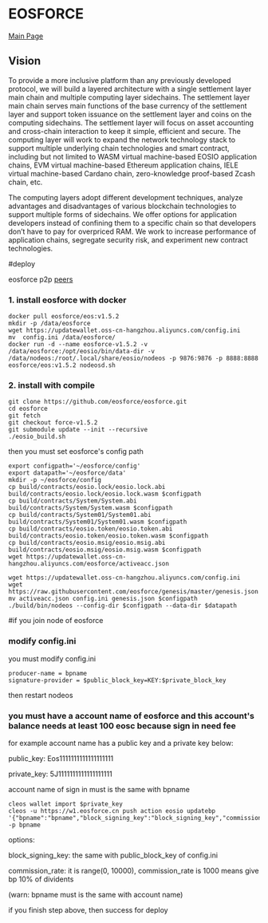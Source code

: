 # EOSFORCE

[Main Page](https://www.eosforce.io/?lang=en)

## Vision

To provide a more inclusive platform than any previously developed protocol, we will build a layered architecture with a single settlement layer main chain and multiple computing layer sidechains. The settlement layer main chain serves main functions of the base currency of the settlement layer and support token issuance on the settlement layer and coins on the computing sidechains. The settlement layer will focus on asset accounting and cross-chain interaction to keep it simple, efficient and secure. The computing layer will work to expand the network technology stack to support multiple underlying chain technologies and smart contract, including but not limited to WASM virtual machine-based EOSIO application chains, EVM virtual machine-based Ethereum application chains, IELE virtual machine-based Cardano chain, zero-knowledge proof-based Zcash chain, etc.

The computing layers adopt different development techniques, analyze advantages and disadvantages of various blockchain technologies to support multiple forms of sidechains. We offer options for application developers instead of confining them to a specific chain so that developers don’t have to pay for overpriced RAM. We work to increase performance of application chains, segregate security risk, and experiment new contract technologies.

#deploy

eosforce p2p  [peers](t.eosforce.io/p2p_list)

### 1. install eosforce with docker

	docker pull eosforce/eos:v1.5.2
	mkdir -p /data/eosforce
	wget https://updatewallet.oss-cn-hangzhou.aliyuncs.com/config.ini
	mv 	config.ini /data/eosforce/
	docker run -d --name eosforce-v1.5.2 -v /data/eosforce:/opt/eosio/bin/data-dir -v /data/nodeos:/root/.local/share/eosio/nodeos -p 9876:9876 -p 8888:8888 eosforce/eos:v1.5.2 nodeosd.sh
	
### 2. install with compile
   
   	git clone https://github.com/eosforce/eosforce.git
    cd eosforce
	git fetch
	git checkout force-v1.5.2
	git submodule update --init --recursive
	./eosio_build.sh

then  you must set eosforce's config path

	export configpath='~/eosforce/config'
	export datapath='~/eosforce/data'
	mkdir -p ~/eosforce/config
	cp build/contracts/eosio.lock/eosio.lock.abi  build/contracts/eosio.lock/eosio.lock.wasm $configpath
	cp build/contracts/System/System.abi build/contracts/System/System.wasm $configpath
	cp build/contracts/System01/System01.abi build/contracts/System01/System01.wasm $configpath
	cp build/contracts/eosio.token/eosio.token.abi build/contracts/eosio.token/eosio.token.wasm $configpath
	cp build/contracts/eosio.msig/eosio.msig.abi build/contracts/eosio.msig/eosio.msig.wasm $configpath
	wget https://updatewallet.oss-cn-hangzhou.aliyuncs.com/eosforce/activeacc.json 
	
	wget https://updatewallet.oss-cn-hangzhou.aliyuncs.com/config.ini 
	wget https://raw.githubusercontent.com/eosforce/genesis/master/genesis.json 
	mv activeacc.json config.ini genesis.json $configpath 
	./build/bin/nodeos --config-dir $configpath --data-dir $datapath
	
	
#if you join node of eosforce

### modify config.ini
you must modify config.ini
	
	producer-name = bpname 
	signature-provider = $public_block_key=KEY:$private_block_key

then restart nodeos

### you must have a account name of eosforce and this account's balance needs at least 100 eosc because sign in need fee

for example account name has a public key and a private key below:

 public_key: Eos1111111111111111111
 
 private_key: 5J1111111111111111111

account name of  sign in must is the same with  bpname  

	cleos wallet import $private_key
	cleos -u https://w1.eosforce.cn push action eosio updatebp '{"bpname":"bpname","block_signing_key":"block_signing_key","commission_rate":"commission_rate","url":"https://eosforce.io"}' -p bpname
	

options:

block_signing_key:  the same with public_block_key of config.ini

commission_rate: it is range(0, 10000), commission_rate is 1000 means give bp 10% of dividents


(warn: bpname must is the same with account name)

if you finish step above, then success for deploy 







